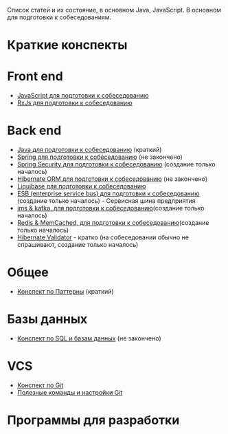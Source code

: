 Список статей и их состояние, в основном Java, JavaScript. В основном для подготовки к собеседованиям.

# Краткие конспекты

# Front end
* [JavaScript для подготовки к собеседованию](src/0_front_end/10_js_synopsis.md)
* [RxJs для подготовки к собеседованию](src/0_front_end/5_RxJS.md)

# Back end
* [Java для подготовки к собеседованию](src/1_back_end/000_fast_java.java) (краткий)
* [Spring для подготовки к собеседованию](src/1_back_end/0_spring_synopsis.md) (не закончено)
* [Spring Security для подготовки к собеседованию](src/1_back_end/0_spring_security_synopsis.md) (создание только началось)
* [Hibernate ORM для подготовки к собеседованию](src/1_back_end/3_hibernate_synopsis.md) (не закончено)
* [Liquibase для подготовки к собеседованию](src/1_back_end/9_liquibase_synopsis.md)
* [ESB (enterprise service bus) для подготовки к собеседованию ](src/1_back_end/12_esb_synopsis.md)(создание только началось) - Сервисная шина предприятия
* [jms & kafka, для подготовки к собеседованию](src/1_back_end/13_jms_and_kafka_synopsis.md)(создание только началось)
* [Redis & MemCached, для подготовки к собеседованию](src/1_back_end/10_redis_&_MemCached_synopsis.md)(создание только началось)
* [Hibernate Validator](src/1_back_end/15_hibernateValidator_synopsis.md) - кратко (на собеседовании обычно не спрашивают, создание только началось)

# Общее
* [Конспект по Паттерны](src/3_common/9_patterns.md) (краткий)

# Базы данных
* [Конспект по SQL и базам данных](src/4_db/0_DB_&_Sql_synopsis.md) (не закончено)

# VCS
* [Конспект по Git](src/8_vcs/6_git_synopsis.txt)
* [Полезные команды и настройки Git](src/8_vcs/6_git_usefull_command.txt)

# Программы для разработки